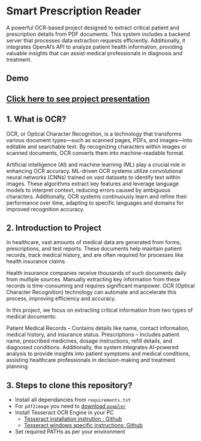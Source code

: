 # Smart Prescription Reader
A powerful OCR-based project designed to extract critical patient and prescription details from PDF documents. This system includes a backend server that processes data extraction requests efficiently. Additionally, it integrates OpenAI’s API to analyze patient health information, providing valuable insights that can assist medical professionals in diagnosis and treatment.

## Demo

## [Click here to see project presentation](https://drive.google.com/file/d/1ZQQus2-apLWkvz_f2Y-2Sx7I_rxtH7iK/view?usp=drive_link)

## <a name="a1">1. What is OCR?</a>
OCR, or Optical Character Recognition, is a technology that transforms various document types—such as scanned pages, PDFs, and images—into editable and searchable text. By recognizing characters within images or scanned documents, OCR converts them into machine-readable format.  

Artificial intelligence (AI) and machine learning (ML) play a crucial role in enhancing OCR accuracy. ML-driven OCR systems utilize convolutional neural networks (CNNs) trained on vast datasets to identify text within images. These algorithms extract key features and leverage language models to interpret context, reducing errors caused by ambiguous characters. Additionally, OCR systems continuously learn and refine their performance over time, adapting to specific languages and domains for improved recognition accuracy.

## <a name="a2">2. Introduction to Project</a>
In healthcare, vast amounts of medical data are generated from forms, prescriptions, and test reports. These documents help maintain patient records, track medical history, and are often required for processes like health insurance claims.

Health insurance companies receive thousands of such documents daily from multiple sources. Manually extracting key information from these records is time-consuming and requires significant manpower. OCR (Optical Character Recognition) technology can automate and accelerate this process, improving efficiency and accuracy.

In this project, we focus on extracting critical information from two types of medical documents:

Patient Medical Records – Contains details like name, contact information, medical history, and insurance status.
Prescriptions – Includes patient name, prescribed medicines, dosage instructions, refill details, and diagnosed conditions.
Additionally, the system integrates AI-powered analysis to provide insights into patient symptoms and medical conditions, assisting healthcare professionals in decision-making and treatment planning.

## <a name="a8">3. Steps to clone this repository?</a>
- Install all dependancies from `requirements.txt`
- For `pdf2image` you need to [download `poppler`](https://github.com/belval/pdf2image?tab=readme-ov-file#how-to-install)
- Install Tesseract OCR Engine in your PC
    - [Tesseract installation instrution : Github](https://github.com/tesseract-ocr/tesseract#installing-tesseract)
    - [Tesseract windows specific instructions: Github](https://github.com/UB-Mannheim/tesseract/wiki)
- Set required PATHs as per your environment
